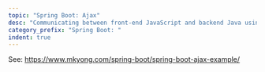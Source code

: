 ```yaml
---
topic: "Spring Boot: Ajax"
desc: "Communicating between front-end JavaScript and backend Java using XMLHTTP requests"
category_prefix: "Spring Boot: "
indent: true
---
```


See: <https://www.mkyong.com/spring-boot/spring-boot-ajax-example/>
